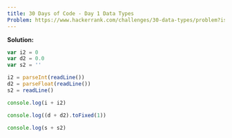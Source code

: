 ```yaml
---
title: 30 Days of Code - Day 1 Data Types
Problem: https://www.hackerrank.com/challenges/30-data-types/problem?isFullScreen=true
---
```


**Solution:**

```js
var i2 = 0
var d2 = 0.0
var s2 = ''

i2 = parseInt(readLine())
d2 = parseFloat(readLine())
s2 = readLine()

console.log(i + i2)

console.log((d + d2).toFixed(1))

console.log(s + s2)
```

<!-- **Explanation** -->
